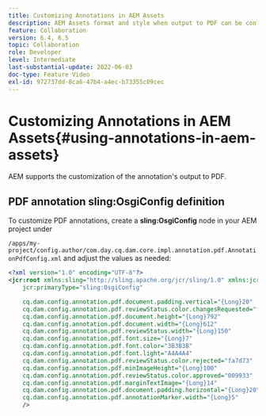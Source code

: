 ```yaml
---
title: Customizing Annotations in AEM Assets
description: AEM Assets format and style when output to PDF can be configued by AEM Developers.
feature: Collaboration
version: 6.4, 6.5
topic: Collaboration
role: Developer
level: Intermediate
last-substantial-update: 2022-06-03
doc-type: Feature Video
exl-id: 972737dd-8ca6-47b4-a4ec-b73355c09cec
---
```

# Customizing Annotations in AEM Assets{#using-annotations-in-aem-assets}

AEM supports the customization of the annotation's output to PDF.

## PDF annotation sling:OsgiConfig definition

To customize PDF annotations, create a **sling:OsgiConfig** node in your AEM project under

`/apps/my-project/config.author/com.day.cq.dam.core.impl.annotation.pdf.AnnotationPdfConfig.xml` and adjust the values as needed:

```xml
<?xml version="1.0" encoding="UTF-8"?>
<jcr:root xmlns:sling="http://sling.apache.org/jcr/sling/1.0" xmlns:jcr="http://www.jcp.org/jcr/1.0"
    jcr:primaryType="sling:OsgiConfig"

    cq.dam.config.annotation.pdf.document.padding.vertical="{Long}20"
    cq.dam.config.annotation.pdf.reviewStatus.color.changesRequested="fad269"
    cq.dam.config.annotation.pdf.document.height="{Long}792"
    cq.dam.config.annotation.pdf.document.width="{Long}612"
    cq.dam.config.annotation.pdf.reviewStatus.width="{Long}150"
    cq.dam.config.annotation.pdf.font.size="{Long}7"
    cq.dam.config.annotation.pdf.font.color="3B3B3B"
    cq.dam.config.annotation.pdf.font.light="A4A4A4"
    cq.dam.config.annotation.pdf.reviewStatus.color.rejected="fa7d73"
    cq.dam.config.annotation.pdf.minImageHeight="{Long}100"
    cq.dam.config.annotation.pdf.reviewStatus.color.approved="009933"
    cq.dam.config.annotation.pdf.marginTextImage="{Long}14"
    cq.dam.config.annotation.pdf.document.padding.horizontal="{Long}20"
    cq.dam.config.annotation.pdf.annotationMarker.width="{Long}5"
    />
```
